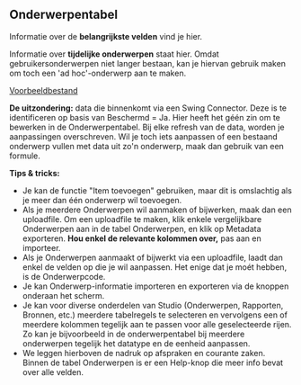 ## Onderwerpentabel

Informatie over de **belangrijkste velden** vind je hier.

Informatie over **tijdelijke onderwerpen** staat hier. Omdat gebruikersonderwerpen niet langer bestaan, kan je hiervan gebruik maken om toch een &#39;ad hoc&#39;-onderwerp aan te maken.

[Voorbeeldbestand](https://share.vlaamsbrabant.be/share/page/site/socialeplanning/document-details?nodeRef=workspace://SpacesStore/8bdb4be4-8e3e-4800-9f0d-c184d6ab5a89)

**De uitzondering:** data die binnenkomt via een Swing Connector. Deze is te identificeren op basis van Beschermd = Ja. Hier heeft het géén zin om te bewerken in de Onderwerpentabel. Bij elke refresh van de data, worden je aanpassingen overschreven. Wil je toch iets aanpassen of een bestaand onderwerp vullen met data uit zo&#39;n onderwerp, maak dan gebruik van een formule.

**Tips &amp; tricks:**

- Je kan de functie &quot;Item toevoegen&quot; gebruiken, maar dit is omslachtig als je meer dan één onderwerp wil toevoegen.
- Als je meerdere Onderwerpen wil aanmaken of bijwerken, maak dan een uploadfile. Om een uploadfile te maken, klik enkele vergelijkbare Onderwerpen aan in de tabel Onderwerpen, en klik op Metadata exporteren. **Hou enkel de relevante kolommen over,** pas aan en importeer.
- Als je Onderwerpen aanmaakt of bijwerkt via een uploadfile, laadt dan enkel de velden op die je wil aanpassen. Het enige dat je moét hebben, is de Onderwerpcode.
- Je kan Onderwerp-informatie importeren en exporteren via de knoppen onderaan het scherm.
- Je kan voor diverse onderdelen van Studio (Onderwerpen, Rapporten, Bronnen, etc.) meerdere tabelregels te selecteren en vervolgens een of meerdere kolommen tegelijk aan te passen voor alle geselecteerde rijen. Zo kan je bijvoorbeeld in de onderwerpentabel bij meerdere onderwerpen tegelijk het datatype en de eenheid aanpassen.
- We leggen hierboven de nadruk op afspraken en courante zaken. Binnen de tabel Onderwerpen is er een Help-knop die meer info bevat over alle velden.